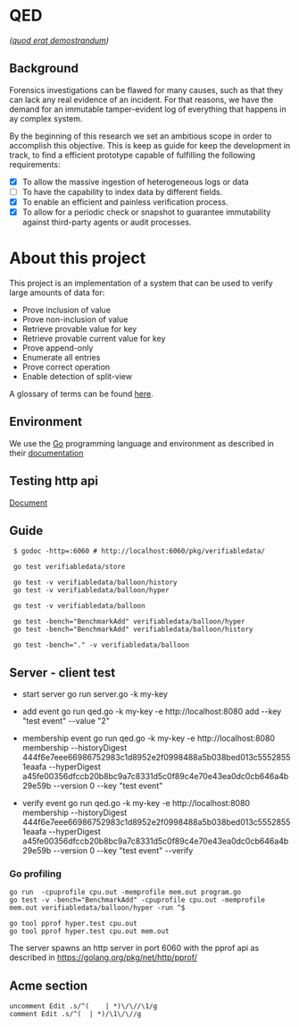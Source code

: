 # QED

*([quod erat demostrandum](https://en.wikipedia.org/wiki/Q.E.D.))*

## Background 

Forensics investigations can be flawed for many causes, such as that they can
lack any real evidence of an incident. For that reasons, we have the demand
for an immutable tamper-evident log of everything that happens in ay complex
system.


By the beginning of this research we set an ambitious scope in order to 
accomplish this objective. This is keep as guide for keep the development in
track, to find a efficient prototype capable of fulfilling the following 
requirements:

 - [x] To allow the massive ingestion of heterogeneous logs or data
 - [ ] To have the capability to index data by different fields.
 - [x] To enable an efficient and painless verification process.
 - [x] To allow for a periodic check or snapshot to guarantee immutability
 against third-party agents or audit processes.

# About this project

This project is an implementation of a system that can be used to verify large
amounts of data for:

 * Prove inclusion of value
 * Prove non-inclusion of value
 * Retrieve provable value for key
 * Retrieve provable current value for key
 * Prove append-only
 * Enumerate all entries
 * Prove correct operation
 * Enable detection of split-view

 A glossary of terms can be found [here](docs/glossary.md).
 
 ## Environment
 
 We use the [Go](https://golang.org) programming language and environment as
 described in their  [documentation](https://golang.org/doc/code.html)
 
 
 ## Testing http api
 
 [Document](http://blog.questionable.services/article/testing-http-handlers-go/)
 
 
 ## Guide
 
     $ godoc -http=:6060 # http://localhost:6060/pkg/verifiabledata/
     
     go test verifiabledata/store
     
     go test -v verifiabledata/balloon/history
     go test -v verifiabledata/balloon/hyper
     
     go test -v verifiabledata/balloon
 
     go test -bench="BenchmarkAdd" verifiabledata/balloon/hyper
     go test -bench="BenchmarkAdd" verifiabledata/balloon/history
     
     go test -bench="." -v verifiabledata/balloon


## Server - client test

- start server
    go run server.go -k my-key
	
- add event
    go run qed.go -k my-key -e http://localhost:8080 add --key "test event" --value "2"
	
- membership event
    go run qed.go -k my-key -e http://localhost:8080 membership --historyDigest 444f6e7eee66986752983c1d8952e2f0998488a5b038bed013c55528551eaafa --hyperDigest a45fe00356dfccb20b8bc9a7c8331d5c0f89c4e70e43ea0dc0cb646a4b29e59b --version 0 --key "test event"
	
- verify event
    go run qed.go -k my-key -e http://localhost:8080 membership --historyDigest 444f6e7eee66986752983c1d8952e2f0998488a5b038bed013c55528551eaafa --hyperDigest a45fe00356dfccb20b8bc9a7c8331d5c0f89c4e70e43ea0dc0cb646a4b29e59b --version 0 --key "test event" --verify

### Go profiling

    go run  -cpuprofile cpu.out -memprofile mem.out program.go
    go test -v -bench="BenchmarkAdd" -cpuprofile cpu.out -memprofile mem.out verifiabledata/balloon/hyper -run ^$
     
    go tool pprof hyper.test cpu.out 
    go tool pprof hyper.test cpu.out mem.out
     
The server spawns an http server in port 6060 with the pprof api as described in https://golang.org/pkg/net/http/pprof/

## Acme section

    uncomment Edit .s/^(	| *)\/\//\1/g
    comment Edit .s/^(	| *)/\1\/\//g

